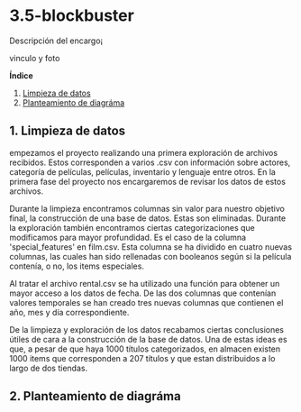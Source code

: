 # 3.5-blockbuster

Descripción del encargo¡

vinculo y foto

**Índice**

1. [Limpieza de datos](#id1)
2. [Planteamiento de diagráma](#id2)


<div id='id1' />

## 1. Limpieza de datos

empezamos el proyecto realizando una primera exploración de archivos recibidos. Estos corresponden a varios .csv con información sobre actores, categoría de películas, películas, inventario y lenguaje entre otros. En la primera fase del proyecto nos encargaremos de revisar los datos de estos archivos.

Durante la limpieza encontramos columnas sin valor para nuestro objetivo final, la construcción de una base de datos. Estas son eliminadas. Durante la exploración también encontramos ciertas categorizaciones que modificamos para mayor profundidad. Es el caso de la columna 'special_features' en film.csv. Esta columna se ha dividido en cuatro nuevas columnas, las cuales han sido rellenadas con booleanos según si la película contenía, o no, los items especiales.

Al tratar el archivo rental.csv se ha utilizado una función para obtener un mayor acceso a los datos de fecha. De las dos columnas que contenían valores temporales se han creado tres nuevas columnas que contienen el año, mes y día correspondiente.

De la limpieza y exploración de los datos recabamos ciertas conclusiones útiles de cara a la construcción de la base de datos. Una de estas ideas es que, a pesar de que haya 1000 títulos categorizados, en almacen existen 1000 items que corresponden a 207 títulos y que estan distribuidos a lo largo de dos tiendas.

<div id='id2' />

## 2. Planteamiento de diagráma

